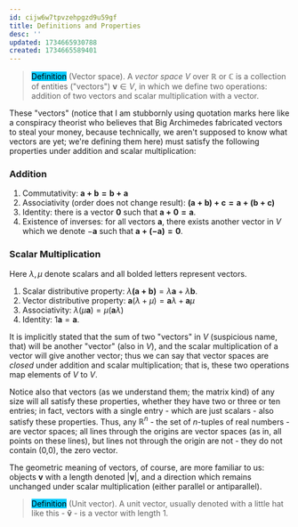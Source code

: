```yaml
---
id: cijw6w7tpvzehpgzd9u59gf
title: Definitions and Properties
desc: ''
updated: 1734665930788
created: 1734665589401
---
```

> <span style="background-color: #03cafc; color: black;">Definition</span> (Vector space). A *vector space* $V$ over $\mathbb{R}$ or $\mathbb{C}$ is a collection of entities ("vectors") $\mathbf{v} \in V$, in which we define two operations: addition of two vectors and scalar multiplication with a vector.

These "vectors" (notice that I am stubbornly using quotation marks here like a conspiracy theorist who believes that Big Archimedes fabricated vectors to steal your money, because technically, we aren't supposed to know what vectors are yet; we're defining them here) must satisfy the following properties under addition and scalar multiplication:

### Addition
1. Commutativity: $\mathbf{a + b = b + a}$
2. Associativity (order does not change result): $\mathbf{(a+b)+c=a+(b+c)}$
3. Identity: there is a vector $\mathbf{0}$ such that $\mathbf{a+0=a}$.
4. Existence of inverses: for all vectors $\mathbf{a}$, there exists another vector in $V$ which we denote $-\mathbf{a}$ such that $\mathbf{a+(-a)=0}$.

### Scalar Multiplication
Here $\lambda, \mu$ denote scalars and all bolded letters represent vectors.
1. Scalar distributive property: $\lambda\mathbf{(a+b)}=\lambda\mathbf{a}+\lambda\mathbf{b}$.
2. Vector distributive property: $\mathbf{a}(\lambda+\mu)=\mathbf{a}\lambda+\mathbf{a}\mu$
3. Associativity: $\lambda(\mu\mathbf{a})=\mu(\mathbf{a}\lambda)$
4. Identity: $1\mathbf{a}=\mathbf{a}$.

It is implicitly stated that the sum of two "vectors" in $V$ (suspicious name, that) will be another "vector" (also in $V$), and the scalar multiplication of a vector will give another vector; thus we can say that vector spaces are *closed* under addition and scalar multiplication; that is, these two operations map elements of $V$ to $V$.

Notice also that vectors (as we understand them; the matrix kind) of any size will all satisfy these properties, whether they have two or three or ten entries; in fact, vectors with a single entry - which are just scalars - also satisfy these properties. Thus, any $\mathbb{R}^n$ - the set of $n$-tuples of real numbers - are vector spaces; all lines through the origins are vector spaces (as in, all points on these lines), but lines not through the origin are not - they do not contain (0,0), the zero vector.


The geometric meaning of vectors, of course, are more familiar to us: objects $\mathbf{v}$ with a length denoted $|\mathbf{v}|$, and a direction which remains unchanged under scalar multiplication (either parallel or antiparallel).

> <span style="background-color: #03cafc; color: black;">Definition</span> (Unit vector). A unit vector, usually denoted with a little hat like this - $\mathbf{\hat{v}}$ - is a vector with length 1.


